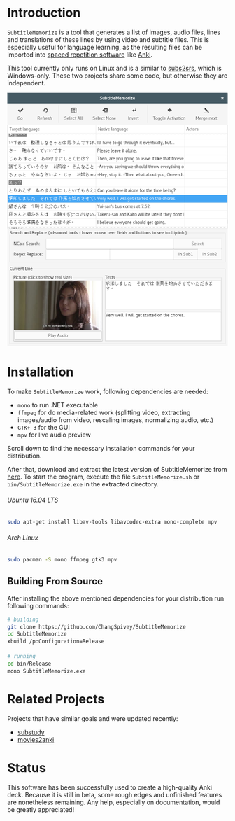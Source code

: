 ﻿Introduction
============

`SubtitleMemorize` is a tool that generates a list of images, audio files, lines and
translations of these lines by using video and subtitle files.
This is especially useful for language learning, as the resulting files can be imported into
[spaced repetition software](https://en.wikipedia.org/wiki/Spaced_repetition "Link to Wikipedia")
like [Anki](http://ankisrs.net/ "Link to Anki homepage").

This tool currently only runs on Linux and is a similar to
[subs2srs](http://subs2srs.sourceforge.net/), which is Windows-only. These two projects
share some code, but otherwise they are independent.

![Image](/Images/SubtitleMemorize_In_Action.png)

Installation
============
To make `SubtitleMemorize` work, following dependencies are needed:

-   `mono` to run .NET executable
-   `ffmpeg` for do media-related work (splitting video, extracting images/audio from video, rescaling images, normalizing audio, etc.)
-   `GTK+ 3` for the GUI
-   `mpv` for live audio preview

Scroll down to find the necessary installation commands for your distribution.

After that, download and extract the latest version of SubtitleMemorize from [here](https://github.com/ChangSpivey/SubtitleMemorize/releases). To start the program, execute the file `SubtitleMemorize.sh` or `bin/SubtitleMemorize.exe` in the extracted directory.

###### Ubuntu 16.04 LTS
```bash
sudo apt-get install libav-tools libavcodec-extra mono-complete mpv
```

###### Arch Linux

```bash
sudo pacman -S mono ffmpeg gtk3 mpv
```

Building From Source
------------


After installing the above mentioned dependencies for your distribution run following commands:

```bash
# building
git clone https://github.com/ChangSpivey/SubtitleMemorize
cd SubtitleMemorize
xbuild /p:Configuration=Release

# running
cd bin/Release
mono SubtitleMemorize.exe
```

Related Projects
============
Projects that have similar goals and were updated recently:

-   [substudy](https://github.com/emk/substudy)
-   [movies2anki](https://github.com/kelciour/movies2anki)


Status
============
This software has been successfully used to create a high-quality Anki deck. Because it is still in beta, some rough edges and unfinished features are nonetheless remaining. Any help, especially on documentation, would be greatly appreciated!
